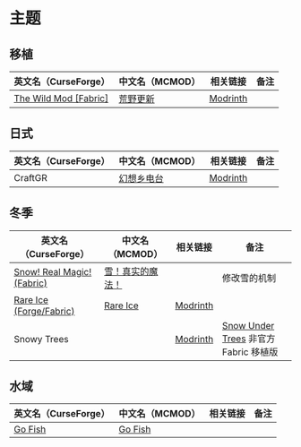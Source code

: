 # 主题

## 移植

| 英文名（CurseForge）                                                               | 中文名（MCMOD）                                  | 相关链接                                          | 备注 |
| ---------------------------------------------------------------------------------- | ------------------------------------------------ | ------------------------------------------------- | ---- |
| [The Wild Mod [Fabric]](https://www.curseforge.com/minecraft/mc-mods/the-wild-mod) | [荒野更新](https://www.mcmod.cn/class/5303.html) | [Modrinth](https://modrinth.com/mod/the-wild-mod) |      |

## 日式

| 英文名（CurseForge） | 中文名（MCMOD）                                    | 相关链接                                     | 备注 |
| -------------------- | -------------------------------------------------- | -------------------------------------------- | ---- |
| CraftGR              | [幻想乡电台](https://www.mcmod.cn/class/5455.html) | [Modrinth](https://modrinth.com/mod/craftgr) |      |

## 冬季

| 英文名（CurseForge）                                                                              | 中文名（MCMOD）                                          | 相关链接                                         | 备注                                                                                                   |
| ------------------------------------------------------------------------------------------------- | -------------------------------------------------------- | ------------------------------------------------ | ------------------------------------------------------------------------------------------------------ |
| [Snow! Real Magic! (Fabric)](https://www.curseforge.com/minecraft/mc-mods/snow-real-magic-fabric) | [雪！真实的魔法！](https://www.mcmod.cn/class/2106.html) |                                                  | 修改雪的机制                                                                                           |
| [Rare Ice (Forge/Fabric)](https://www.curseforge.com/minecraft/mc-mods/rare-ice)                  | [Rare Ice](https://www.mcmod.cn/class/3218.html)         | [Modrinth](https://modrinth.com/mod/rare-ice)    |                                                                                                        |
| Snowy Trees                                                                                       |                                                          | [Modrinth](https://modrinth.com/mod/snowy-trees) | [Snow Under Trees](https://www.curseforge.com/minecraft/mc-mods/snow-under-trees) 非官方 Fabric 移植版 |

## 水域

| 英文名（CurseForge）                                            | 中文名（MCMOD）                                 | 相关链接 | 备注 |
| --------------------------------------------------------------- | ----------------------------------------------- | -------- | ---- |
| [Go Fish](https://www.curseforge.com/minecraft/mc-mods/go-fish) | [Go Fish](https://www.mcmod.cn/class/3416.html) |          |      |
